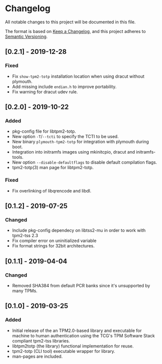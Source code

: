 # Changelog
All notable changes to this project will be documented in this file.

The format is based on [Keep a Changelog](https://keepachangelog.com/en/1.0.0/),
and this project adheres to [Semantic Versioning](https://semver.org/spec/v2.0.0.html).

## [0.2.1] - 2019-12-28
### Fixed
- Fix `show-tpm2-totp` installation location when using dracut without plymouth.
- Add missing include `endian.h` to improve portability.
- Fix warning for dracut udev rule.

## [0.2.0] - 2019-10-22
### Added
- pkg-config file for libtpm2-totp.
- New option `-T`/`--tcti` to specify the TCTI to be used.
- New binary `plymouth-tpm2-totp` for integration with plymouth during boot.
- Integration into initramfs images using mkinitcpio, dracut and initramfs-tools.
- New option `--disable-defaultflags` to disable default compilation flags.
- tpm2-totp(3) man page for libtpm2-totp.

### Fixed
- Fix overlinking of libqrencode and libdl.

## [0.1.2] - 2019-07-25
### Changed
- Include pkg-config dependecy on libtss2-mu in order to work with tpm2-tss 2.3
- Fix compiler error on uninitialized variable
- Fix format strings for 32bit architectures.

## [0.1.1] - 2019-04-04
### Changed
- Removed SHA384 from default PCR banks since it's unsupported by many TPMs.

## [0.1.0] - 2019-03-25
### Added
- Initial release of the an TPM2.0-based library and executable for machine to
  human authentication using the TCG's TPM Software Stack compliant tpm2-tss
  libraries.
- libtpm2totp (the library) functional implementation for reuse.
- tpm2-totp (CLI tool) executable wrapper for library.
- man-pages are included.
